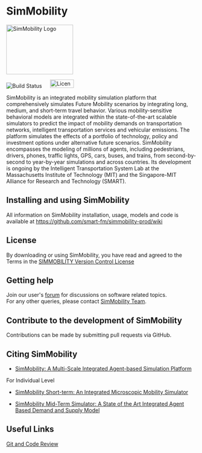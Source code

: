 # SimMobility

<img src="https://github.com/smart-fm/simmobility-prod/wiki/images/SimMobility_logo.jpg" title="SimMobility Logo" width="177" height="131">

<img src="https://img.shields.io/jenkins/s/https/jenkins.qa.ubuntu.com/view/Precise/view/All%20Precise/job/precise-desktop-amd64_default.svg" title="Build Status"> &emsp; <a href="https://github.com/smart-fm/simmobility-prod/blob/master/license.txt"><img src="https://github.com/smart-fm/simmobility-prod/wiki/images/license_logo.png" title="License" width="63" height="22"></a>

SimMobility is an integrated mobility simulation platform that comprehensively simulates Future Mobility scenarios by integrating long, medium, and short-term travel behavior. Various mobility-sensitive behavioral models are integrated within the state-of-the-art scalable simulators to predict the impact of mobility demands on transportation networks, intelligent transportation services and vehicular emissions. The platform simulates the effects of a portfolio of technology, policy and investment options under alternative future scenarios. SimMobility encompasses the modeling of millions of agents, including pedestrians, drivers, phones, traffic lights, GPS, cars, buses, and trains, from second-by-second to year-by-year simulations and across countries. Its development is ongoing by the Intelligent Transportation System Lab at the Massachusetts Institute of Technology (MIT) and the Singapore-MIT Alliance for Research and Technology (SMART).


## Installing and using SimMobility

All information on SimMobility installation, usage, models and code is available at https://github.com/smart-fm/simmobility-prod/wiki

## License

By downloading or using SimMobility, you have read and agreed to the Terms in the <a href="https://github.com/smart-fm/simmobility-prod/blob/master/license.txt" download target="_blank">SIMMOBILITY Version Control License</a>

## Getting help

Join our user's [forum](http://137.132.22.82:15059/vanilla/) for discussions on software related topics.<br>
For any other queries, please contact <a href="mailto:simmobility_support@smart.mit.edu">SimMobility Team</a>.

## Contribute to the development of SimMobility
Contributions can be made by submitting pull requests via GitHub.

## Citing SimMobility

* [SimMobility: A Multi-Scale Integrated Agent-based Simulation Platform](https://github.com/kakalibasak/wiki-images/blob/master/SimMobility%20Paper_revised%20version.pdf)

For Individual Level
* [SimMobility Short-term: An Integrated Microscopic Mobility Simulator](https://github.com/kakalibasak/wiki-images/blob/master/2017_TRR_SimMobility%20Short-term.pdf)

* [SimMobility Mid-Term Simulator: A State of the Art Integrated Agent Based Demand and Supply Model](https://github.com/kakalibasak/wiki-images/blob/master/15-3937-%20TRB%20MT%20PAPER.pdf)

## Useful Links


[Git and Code Review](https://github.com/smart-fm/simmobility-prod/wiki/Git-and-Code-Review)
